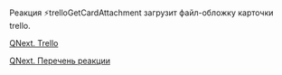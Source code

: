 
Реакция ⚡️trelloGetCardAttachment загрузит файл-обложку карточки trello.



[QNext. Trello](/docs-test/ph/QNext-admin-trello-about-02-16)

[QNext. Перечень реакции](/docs-test/ph/QNext-admin-reaction-about-05-01)

